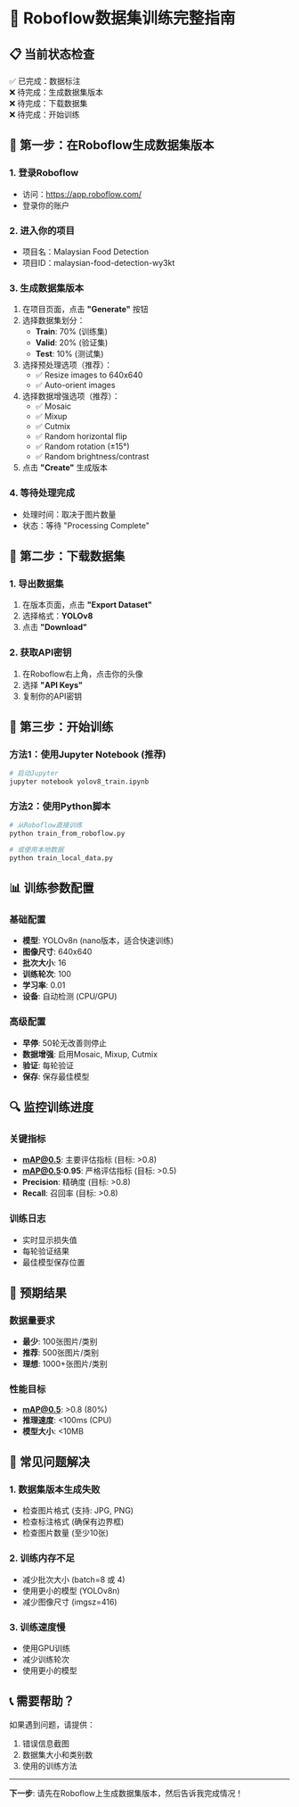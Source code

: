 # 🚀 Roboflow数据集训练完整指南

## 📋 当前状态检查
✅ 已完成：数据标注  
❌ 待完成：生成数据集版本  
❌ 待完成：下载数据集  
❌ 待完成：开始训练  

## 🎯 第一步：在Roboflow生成数据集版本

### 1. 登录Roboflow
- 访问：https://app.roboflow.com/
- 登录你的账户

### 2. 进入你的项目
- 项目名：Malaysian Food Detection
- 项目ID：malaysian-food-detection-wy3kt

### 3. 生成数据集版本
1. 在项目页面，点击 **"Generate"** 按钮
2. 选择数据集划分：
   - **Train**: 70% (训练集)
   - **Valid**: 20% (验证集)  
   - **Test**: 10% (测试集)
3. 选择预处理选项（推荐）：
   - ✅ Resize images to 640x640
   - ✅ Auto-orient images
4. 选择数据增强选项（推荐）：
   - ✅ Mosaic
   - ✅ Mixup
   - ✅ Cutmix
   - ✅ Random horizontal flip
   - ✅ Random rotation (±15°)
   - ✅ Random brightness/contrast
5. 点击 **"Create"** 生成版本

### 4. 等待处理完成
- 处理时间：取决于图片数量
- 状态：等待 "Processing Complete"

## 🎯 第二步：下载数据集

### 1. 导出数据集
1. 在版本页面，点击 **"Export Dataset"**
2. 选择格式：**YOLOv8** 
3. 点击 **"Download"**

### 2. 获取API密钥
1. 在Roboflow右上角，点击你的头像
2. 选择 **"API Keys"**
3. 复制你的API密钥

## 🎯 第三步：开始训练

### 方法1：使用Jupyter Notebook (推荐)
```bash
# 启动Jupyter
jupyter notebook yolov8_train.ipynb
```

### 方法2：使用Python脚本
```bash
# 从Roboflow直接训练
python train_from_roboflow.py

# 或使用本地数据
python train_local_data.py
```

## 📊 训练参数配置

### 基础配置
- **模型**: YOLOv8n (nano版本，适合快速训练)
- **图像尺寸**: 640x640
- **批次大小**: 16
- **训练轮次**: 100
- **学习率**: 0.01
- **设备**: 自动检测 (CPU/GPU)

### 高级配置
- **早停**: 50轮无改善则停止
- **数据增强**: 启用Mosaic, Mixup, Cutmix
- **验证**: 每轮验证
- **保存**: 保存最佳模型

## 🔍 监控训练进度

### 关键指标
- **mAP@0.5**: 主要评估指标 (目标: >0.8)
- **mAP@0.5:0.95**: 严格评估指标 (目标: >0.5)
- **Precision**: 精确度 (目标: >0.8)
- **Recall**: 召回率 (目标: >0.8)

### 训练日志
- 实时显示损失值
- 每轮验证结果
- 最佳模型保存位置

## 🎯 预期结果

### 数据量要求
- **最少**: 100张图片/类别
- **推荐**: 500张图片/类别
- **理想**: 1000+张图片/类别

### 性能目标
- **mAP@0.5**: >0.8 (80%)
- **推理速度**: <100ms (CPU)
- **模型大小**: <10MB

## 🚨 常见问题解决

### 1. 数据集版本生成失败
- 检查图片格式 (支持: JPG, PNG)
- 检查标注格式 (确保有边界框)
- 检查图片数量 (至少10张)

### 2. 训练内存不足
- 减少批次大小 (batch=8 或 4)
- 使用更小的模型 (YOLOv8n)
- 减少图像尺寸 (imgsz=416)

### 3. 训练速度慢
- 使用GPU训练
- 减少训练轮次
- 使用更小的模型

## 📞 需要帮助？

如果遇到问题，请提供：
1. 错误信息截图
2. 数据集大小和类别数
3. 使用的训练方法

---

**下一步**: 请先在Roboflow上生成数据集版本，然后告诉我完成情况！
